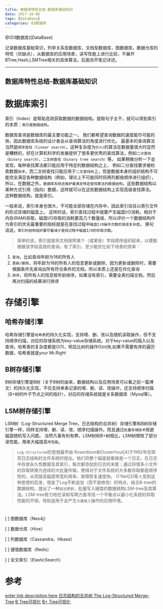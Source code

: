```yaml
---
title: 数据库特性总结-数据库基础知识
date: 2017-10-06
tags: [DataBase]
categories: 03数据库
---
```


@(03数据库)[DataBase]

记录数据库基础常识，列举关系型数据库，文档型数据库，图数据库，数据仓库的特性（优缺点），从数据库的应用场景，读写性能上进行比较，不展开BTree,Hash,LSMTree相关的具体算法，后面另开笔记详述。

- - -
<!-- more --> 
数据库特性总结-数据库基础知识
---

# 数据库索引
索引（Index）是帮助高效获取数据的数据结构。提取句子主干，就可以得到索引的本质：`索引是数据结构`。

数据库查询是数据库的最主要功能之一。
我们都希望查询数据的速度能尽可能的快，因此数据库系统的设计者会从查询算法的角度进行优化。
最基本的查询算法当然是`顺序查找（linear search）`，这种复杂度为`O(n)`的算法在数据量很大时显然是糟糕的，好在计算机科学的发展提供了很多更优秀的查找算法，例如`二分查找（binary search）`、`二叉树查找（binary tree search）`等。
如果稍微分析一下会发现，每种查找算法都只能应用于特定的数据结构之上，
例如二分查找要求被检索数据`有序`，而二叉树查找只能应用于`二叉查找树`上，但是数据本身的组织结构不可能完全满足各种数据结构（例如，理论上不可能同时将两列都按顺序进行组织），
所以，在数据之外，`数据库系统还维护着满足特定查找算法的数据结构`，这些数据结构以某种方式引用（指向）数据，这样就可以在这些数据结构上实现高级查找算法。
这种数据结构，就是索引。

一般来说，索引本身也很大，不可能全部存储在内存中，因此索引往往以索引文件的形式存储的磁盘上。
这样的话，索引查找过程中就要产生磁盘I/O消耗，相对于内存(RAM)存取，磁盘I/O存取的消耗要高几个数量级，所以评价一个数据结构作为索引的优劣最重要的指标就是在查找过程中`磁盘I/O操作次数的渐进复杂度`。
换句话说，`索引的结构组织要尽量减少查找过程中磁盘I/O的存取次数`。

>简单的说，索引就是将文档按照某个（或某些）字段顺序组织起来，以便能根据该字段高效的查询。有了索引，至少能优化如下场景的效率：
1. `查询`，比如查询年龄为18的所有人
2. `更新/删除`，将年龄为18的所有人的信息更新或删除，因为更新或删除时，需要根据条件先查询出所有符合条件的文档，所以本质上还是在优化查询
3. `排序`，将所有人的信息按年龄排序，如果没有索引，需要全表扫描文档，然后再对扫描的结果进行排序

# 存储引擎
## 哈希存储引擎
哈希存储引擎是`哈希表`的持久化实现，支持增、删、改以及随机读取操作，但不支持顺序扫描，对应的存储系统为key-value存储系统。对于key-value的插入以及查询，哈希表的复杂度都是O(1)，明显比树的操作O(n)快,如果不需要有序的遍历数据，哈希表就是your Mr.Right
## B树存储引擎
B树存储引擎是B树（关于B树的由来，数据结构以及应用场景可以看之前一篇博文）的持久化实现，不仅支持单条记录的增、删、读、改操作，还支持顺序扫描（B+树的叶子节点之间的指针），对应的存储系统就是关系数据库（Mysql等）。
## LSM树存储引擎
LSM树（Log-Structured Merge Tree，日志结构的合并树）存储引擎和B树存储引擎一样，同样支持增、删、读、改、顺序扫描操作。而且通过`批量存储技术`规避磁盘随机写入问题。
当然凡事有利有弊，LSM树和B+树相比，LSM树牺牲了部分读性能，用来大幅提高`写性能`。

>`Log-Structured`的思想最早由 Rosenblum和Ousterhout[4]于1992年在研究日志结构的文件系统时提出。他们将整个磁盘就看做是一个日志，在日志中存放永久性数据及其索引，每次都添加到日志的末尾；通过将很多小文件的存取转换为连续的大批量传输，使得对于文件系统的大多数存取都是顺序性的，从而提高磁盘带宽利用率，故障恢复速度快。
> O'Neil[3]等人受到这种思想的启发，借鉴了Log不断追加（而不是修改）的特点，结合B-tree的数据结构，提出了一种`延迟更新`，批量写入硬盘的数据结构LSM-tree及其算法。LSM-tree努力地在读和写两方面寻找一个平衡点以最小化系统的存取性能的开销，特别适用于会产生`大量插入`操作的应用环境。
#  
[ ] 图数据库（Neo4j）

[ ] 数据仓库（Hive）

[ ] 列数据库（Cassandra、Hbase）

[ ] 键值数据库（Redis）

[ ] 全文索引（ElasticSearch）


# 参考
[enter link description here](http://blog.csdn.net/voidccc/article/details/40077329)
[日志结构的合并树 The Log-Structured Merge-Tree](http://www.cnblogs.com/siegfang/archive/2013/01/12/lsm-tree.html)
[B Tree可视化](https://www.cs.usfca.edu/~galles/visualization/BTree.html)
[B+ Tree可视化](https://www.cs.usfca.edu/~galles/visualization/BPlusTree.html)